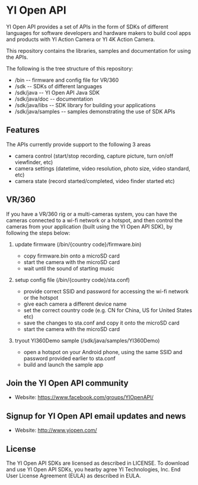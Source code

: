 # YI Open API
YI Open API provides a set of APIs in the form of SDKs of different languages for software developers and hardware makers to build cool apps and products with YI Action Camera or YI 4K Action Camera. 

This repository contains the libraries, samples and documentation for using the APIs.

The following is the tree structure of this repository:

* /bin -- firmware and config file for VR/360
* /sdk -- SDKs of different languages
* /sdk/java -- YI Open API Java SDK
* /sdk/java/doc -- documentation
* /sdk/java/libs -- SDK library for building your applications
* /sdk/java/samples -- samples demonstrating the use of SDK APIs

## Features

The APIs currently provide support to the following 3 areas

- camera control (start/stop recording, capture picture, turn on/off viewfinder, etc)
- camera settings (datetime, video resolution, photo size, video standard, etc)
- camera state (record started/completed, video finder started etc)

## VR/360

If you have a VR/360 rig or a multi-cameras system, you can have the cameras connected to a wi-fi network or a hotspot, and then control the cameras from your application (built using the YI Open API SDK), by following the steps below: 

1. update firmware (/bin/{country code}/firmware.bin)
   * copy firmware.bin onto a microSD card
   * start the camera with the microSD card
   * wait until the sound of starting music

2. setup config file (/bin/{country code}/sta.conf)
   * provide correct SSID and password for accessing the wi-fi network or the hotspot
   * give each camera a different device name
   * set the correct country code (e.g. CN for China, US for United States etc)
   * save the changes to sta.conf and copy it onto the microSD card
   * start the camera with the microSD card

3. tryout YI360Demo sample (/sdk/java/samples/YI360Demo)
   * open a hotspot on your Android phone, using the same SSID and password provided earlier to sta.conf
   * build and launch the sample app

## Join the YI Open API community

* Website: https://www.facebook.com/groups/YIOpenAPI/

## Signup for YI Open API email updates and news

* Website: http://www.yiopen.com/

## License

The YI Open API SDKs are licensed as described in LICENSE. To download and use YI Open API SDKs, you hearby agree YI Technologies, Inc. End User License Agreement (EULA) as described in EULA.
